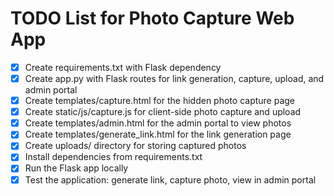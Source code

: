 # TODO List for Photo Capture Web App

- [x] Create requirements.txt with Flask dependency
- [x] Create app.py with Flask routes for link generation, capture, upload, and admin portal
- [x] Create templates/capture.html for the hidden photo capture page
- [x] Create static/js/capture.js for client-side photo capture and upload
- [x] Create templates/admin.html for the admin portal to view photos
- [x] Create templates/generate_link.html for the link generation page
- [x] Create uploads/ directory for storing captured photos
- [x] Install dependencies from requirements.txt
- [x] Run the Flask app locally
- [x] Test the application: generate link, capture photo, view in admin portal
